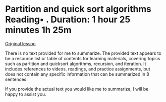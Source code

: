 # Partition and quick sort algorithms Reading• . Duration: 1 hour 25 minutes 1h 25m

[Original lesson](https://www.coursera.org/learn/uol-fundamentals-of-computer-science/supplement/VKpIQ/partition-and-quick-sort-algorithms)

There is no text provided for me to summarize. The provided text appears to be a resource list or table of contents for learning materials, covering topics such as partition and quicksort algorithms, recursion, and iteration. It includes references to videos, readings, and practice assignments, but does not contain any specific information that can be summarized in 8 sentences.

If you provide the actual text you would like me to summarize, I will be happy to assist you.

